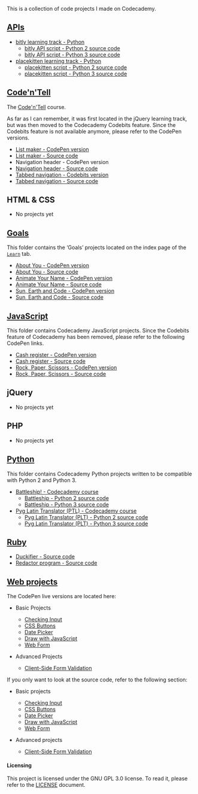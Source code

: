 This is a collection of code projects I made on Codecademy.

## [APIs](apis)
- [bitly learning track - Python](https://www.codecademy.com/tracks/bitly)
  - [bitly API script - Python 2 source code](apis/bitly_py2.py)
  - [bitly API script - Python 3 source code](apis/bitly_py3.py)
- [placekitten learning track - Python](https://www.codecademy.com/tracks/placekitten)
  - [placekitten script - Python 2 source code](apis/placekitten_py2.py)
  - [placekitten script - Python 3 source code](apis/placekitten_py3.py)

## [Code'n'Tell](code-n-tell)

The [Code'n'Tell](https://www.codecademy.com/courses/web-beginner-en-R7w8I/0/1)
course.

As far as I can remember, it was first located in the jQuery learning track,
but was then moved to the Codecademy Codebits feature. Since the Codebits
feature is not available anymore, please refer to the CodePen versions.

- [List maker - CodePen version](https://codepen.io/christianheinrichs/pen/bJBqWw)
- [List maker - Source code](code-n-tell/list-maker)
- Navigation header - CodePen version
- [Navigation header - Source code](code-n-tell/navigation-header)
- [Tabbed navigation - Codebits version](https://codepen.io/christianheinrichs/pen/KjLXGg)
- [Tabbed navigation - Source code](code-n-tell/tabbed-navigation)

## HTML & CSS
- No projects yet

## [Goals](goals)
This folder contains the ‘Goals’ projects located on the index page of the
[`Learn`](https://www.codecademy.com/learn) tab.

- [About You - CodePen version](https://codepen.io/christianheinrichs/pen/boKxdM)
- [About You - Source code](goals/about-you)
- [Animate Your Name - CodePen version](https://codepen.io/christianheinrichs/pen/EBzwJE)
- [Animate Your Name - Source code](goals/animate-your-name)
- [Sun, Earth and Code - CodePen version](https://codepen.io/christianheinrichs/pen/orRGrJ)
- [Sun, Earth and Code - Source code](goals/sun-earth-and-code)

## [JavaScript](javascript)
This folder contains Codecademy JavaScript projects. Since the Codebits feature
of Codecademy has been removed, please refer to the following CodePen links.

- [Cash register - CodePen version](https://codepen.io/christianheinrichs/pen/MMdOgv)
- [Cash register - Source code](javascript/cash-register)
- [Rock, Paper, Scissors - CodePen version](https://codepen.io/christianheinrichs/pen/Bgemaj)
- [Rock, Paper, Scissors - Source code](javascript/rock-paper-scissors)

## jQuery
- No projects yet

## PHP
- No projects yet

## [Python](python)

This folder contains Codecademy Python projects written to be compatible with
Python 2 and Python 3.

- [Battleship! - Codecademy course](https://www.codecademy.com/courses/python-beginner-en-4XuFm/0/1?curriculum_id=4f89dab3d788890003000096)
  - [Battleship - Python 2 source code](python/battleship_py2.py)
  - [Battleship - Python 3 source code](python/battleship_py3.py)
- [Pyg Latin Translator (PTL) - Codecademy course](https://www.codecademy.com/courses/python-beginner-2W5v7/0/1?curriculum_id=4f89dab3d788890003000096)
  - [Pyg Latin Translator (PLT) - Python 2 source code](python/plt_py2.py)
  - [Pyg Latin Translator (PLT) - Python 3 source code](python/plt_py3.py)

## [Ruby](ruby)
- [Duckifier - Source code](ruby/duckifier.rb)
- [Redactor program - Source code](ruby/redact_it.rb)

## [Web projects](web-projects)
The CodePen live versions are located here:

- Basic Projects
  - [Checking Input](https://codepen.io/christianheinrichs/pen/JQqOde)
  - [CSS Buttons](https://codepen.io/christianheinrichs/pen/wLbPMW)
  - [Date Picker](https://codepen.io/christianheinrichs/pen/rEgYLv)
  - [Draw with JavaScript](https://codepen.io/christianheinrichs/pen/RzmLJd)
  - [Web Form](https://codepen.io/christianheinrichs/pen/agrVmR)

- Advanced Projects
  - [Client-Side Form Validation](https://codepen.io/christianheinrichs/pen/zVQEMp)

If you only want to look at the source code, refer to the following section:

- Basic projects
  - [Checking Input](web-projects/checking-input)
  - [CSS Buttons](web-projects/css-buttons)
  - [Date Picker](web-projects/date-picker)
  - [Draw with JavaScript](web-projects/draw-with-javascript)
  - [Web Form](web-projects/web-form)

- Advanced projects
  - [Client-Side Form Validation](web-projects/client-side-form-validation)

#### Licensing
This project is licensed under the GNU GPL 3.0 license. To read it, please
refer to the [LICENSE](LICENSE) document.
